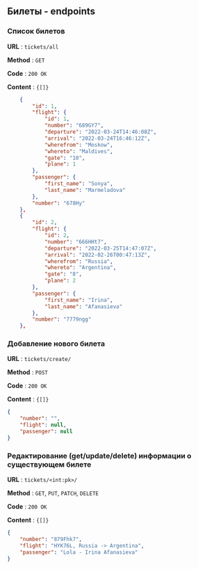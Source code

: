 ## Билеты - endpoints

### Список билетов

**URL** : `tickets/all`

**Method** : `GET`

**Code** : `200 OK`

**Content** : `{[]}`

```json
    {
        "id": 1,
        "flight": {
            "id": 1,
            "number": "689GY7",
            "departure": "2022-03-24T14:46:08Z",
            "arrival": "2022-03-24T16:46:12Z",
            "wherefrom": "Moskow",
            "whereto": "Maldives",
            "gate": "10",
            "plane": 1
        },
        "passenger": {
            "first_name": "Sonya",
            "last_name": "Marmeladova"
        },
        "number": "678Hy"
    },
    {
        "id": 2,
        "flight": {
            "id": 2,
            "number": "666HHt7",
            "departure": "2022-03-25T14:47:07Z",
            "arrival": "2022-02-26T00:47:13Z",
            "wherefrom": "Russia",
            "whereto": "Argentina",
            "gate": "8",
            "plane": 2
        },
        "passenger": {
            "first_name": "Irina",
            "last_name": "Afanasieva"
        },
        "number": "7779ngg"
    },
```

### Добавление нового билета

**URL** : `tickets/create/`

**Method** : `POST`

**Code** : `200 OK`

**Content** : `{[]}`

```json
{
    "number": "",
    "flight": null,
    "passenger": null
}
```

### Редактирование (get/update/delete) информации о существующем билете

**URL** : `tickets/<int:pk>/`

**Method** : `GET`, `PUT`, `PATCH`, `DELETE`

**Code** : `200 OK`

**Content** : `{[]}`

```json
{
    "number": "879Fhk7",
    "flight": "HYK76L, Russia -> Argentina",
    "passenger": "Lola - Irina Afanasieva"
}
```